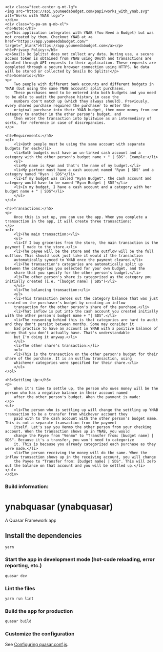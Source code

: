     <div class="text-center q-mt-lg">
    <img src="https://api.youneedabudget.com/papi/works_with_ynab.svg" alt="Works with YNAB logo">
    </div>
    <div class="q-pa-sm q-mb-xl">
    <h5>Note:</h5>
    <p>This application integrates with YNAB (You Need a Budget) but was not created by them. Checkout YNAB at <a href="https://app.youneedabudget.com/" target="_blank">https://app.youneedabudget.com</a></p>
    <h5>Privacy Policy:</h5>
    <p>Snails Do Splits! does not collect any data. During use, a secure access token is obtained from YNAB using OAuth and transactions are handled through API requests to their application. These requests are completed through a secure browser connection using HTTPS. No data will be stored or collected by Snails Do Splits!</p>
    <h5>Scenario:</h5>
    <p>
        Two people with different bank accounts and different budgets in YNAB (but using the same YNAB account) split purchases. 
        These purchases need to be entered into both budgets and you need to be able to audit the purchase history in case the 
        numbers don't match up (which they always should). Previously, every shared purchase required the purchaser to enter the 
        original purchase into their YNAB budget, then move money from one category to another in the other person's budget, and 
        then enter the transaction into Splitwise as an intermediary of sorts, for reference in case of discrepancies.
    </p>

    <h5>Requirements:</h5>
    <ol>
        <li>Both people must be using the same account with separate budgets for each</li>
        <li>Both budgets must have an un-linked cash account and a category with the other person's budget name + " | SDS". Example:</li>
        <ul>
        <li>My name is Ryan and that's the name of my budget.</li>
        <li>My partner must have a cash account named "Ryan | SDS" and a category named "Ryan | SDS"</li>
        <li>If my budget was called "Ryan Budget", the cash account and category would have to be named "Ryan Budget | SDS"</li>
        <li>In my budget, I have a cash account and a category with her budget name + " | SDS"</li>
        </ul>
    </ol>

    <h5>Transactions:</h5>
    <p>
        Once this is set up, you can use the app. When you complete a transaction in the app, it will create three transactions:
    </p>
    <ol>
        <li>The main transaction:</li>
        <ul>
        <li>If I buy groceries from the store, the main transaction is the payment I made to the store.</li>
        <li>The payee will be the store and the outflow will be the full outflow. This should look just like it would if the transaction 
        automatically synced to YNAB once the payment cleared.</li>
        <li>The transaction's categories are automatically split up between the categories you selected for your own budget, and the 
        share that you specify for the other person's budget.</li>
        <li>The other person's share is categorized as the category you initially created (i.e. "[budget name] | SDS")</li>
        </ul>
        <li>The balancing transaction:</li>
        <ul>
        <li>This transaction zeroes out the category balance that was just created on the purchaser's budget by creating an inflow 
        transaction for the other person's share of the purchase.</li>
        <li>That inflow is put into the cash account you created initially with the other person's budget name + "| SDS".</li>
        <li>The reasoning behind this is that categories are hard to audit and they don't persist between months. Some may consider it 
        bad practice to have an account in YNAB with a positive balance of money that you don't actually have. That's understandable 
        but I'm doing it anyway.</li>
        </ul>
        <li>The other share's transaction:</li>
        <ul>
        <li>This is the transaction on the other person's budget for their share of the purchase. It is an outflow transaction, using 
        whichever categories were specified for their share.</li>
        </ul>
    </ol>

    <h5>Settling Up:</h5>
    <p>
        When it's time to settle up, the person who owes money will be the person who has a negative balance in their account named 
        after the other person's budget. When the payment is made:
    </p>
    <ul>
        <li>The person who is settling up will change the settling up YNAB transaction to be a transfer from whichever account they 
        paid with to the cash account with the other person's budget name. This is not a separate transaction from the payment 
        itself. Let's say you Venmo the other person from your checking account. When the transaction shows up in YNAB, you would 
        change the Payee from "Venmo" to "Transfer from: [budget name] | SDS". Because it's a transfer, you won't need to categorize 
        it. This is because you already categorized each purchase as they were made.</li>
        <li>The person receiving the money will do the same. When the inflow transaction shows up in the receiving account, you will change 
        the Payee to "Transfer from: [budget name] | SDS". This will zero out the balance on that account and you will be settled up.</li>
    </ul>
    </div>


<h3><b>Build information:</b></h3>

# ynabquasar (ynabquasar)

A Quasar Framework app

## Install the dependencies
```bash
yarn
```

### Start the app in development mode (hot-code reloading, error reporting, etc.)
```bash
quasar dev
```

### Lint the files
```bash
yarn run lint
```

### Build the app for production
```bash
quasar build
```

### Customize the configuration
See [Configuring quasar.conf.js](https://v2.quasar.dev/quasar-cli/quasar-conf-js).

